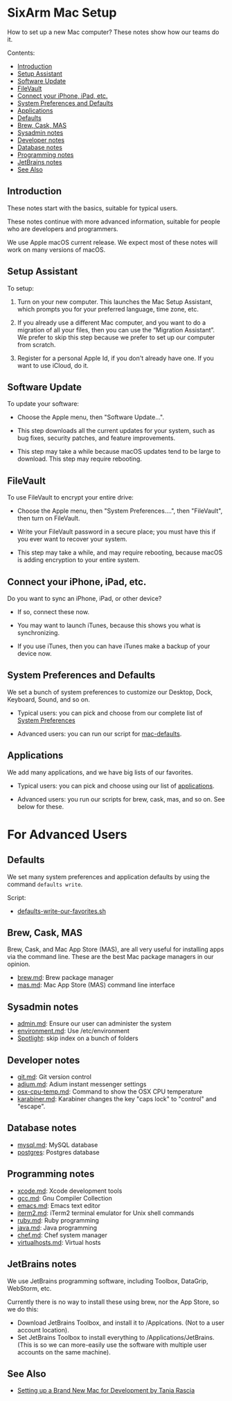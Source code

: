 # SixArm Mac Setup

How to set up a new Mac computer? These notes show how our teams do it.

Contents:

* [Introduction](#introduction)
* [Setup Assistant](#setup-assistant)
* [Software Update](#software-update)
* [FileVault](#filevault)
* [Connect your iPhone, iPad, etc.](#connect-your-iphone-ipad-etc-)
* [System Preferences and Defaults](#system-preferences-and-defaults)
* [Applications](#applications)
* [Defaults](#defaults)
* [Brew, Cask, MAS](#brew-cask-mas)
* [Sysadmin notes](#sysadmin-notes)
* [Developer notes](#developer-notes)
* [Database notes](#database-notes)
* [Programming notes](#programming-notes)
* [JetBrains notes](#jetbrains-notes)
* [See Also](#see-also)


## Introduction

These notes start with the basics, suitable for typical users.

These notes continue with more advanced information, suitable for people who are developers and programmers.

We use Apple macOS current release. We expect most of these notes will work on many versions of macOS.


## Setup Assistant

To setup:

1. Turn on your new computer. This launches the Mac Setup Assistant, which prompts you for your preferred language, time zone, etc.

2. If you already use a different Mac computer, and you want to do a migration of all your files, then you can use the “Migration Assistant”. We prefer to skip this step because we prefer to set up our computer from scratch.

3. Register for a personal Apple Id, if you don't already have one. If you want to use iCloud, do it.


## Software Update

To update your software:

* Choose the Apple menu, then "Software Update...".

* This step downloads all the current updates for your system, such as bug fixes, security patches, and feature improvements.

* This step may take a while because macOS updates tend to be large to download. This step may require rebooting.


## FileVault

To use FileVault to encrypt your entire drive:

* Choose the Apple menu, then "System Preferences....", then "FileVault", then turn on FileVault.

* Write your FileVault password in a secure place; you must have this if you ever want to recover your system.

* This step may take a while, and may require rebooting, because macOS is adding encryption to your entire system.


## Connect your iPhone, iPad, etc.

Do you want to sync an iPhone, iPad, or other device? 

* If so, connect these now.

* You may want to launch iTunes, because this shows you what is synchronizing.

* If you use iTunes, then you can have iTunes make a backup of your device now.


## System Preferences and Defaults

We set a bunch of system preferences to customize our Desktop, Dock, Keyboard, Sound, and so on.

* Typical users: you can pick and choose from our complete list of <a href="notes/system_preferences.md">System Preferences</a>

* Advanced users: you can run our script for <a href="https://github.com/sixarm/mac-defaults">mac-defaults</a>.


## Applications

We add many applications, and we have big lists of our favorites.

* Typical users: you can pick and choose using our list of <a href="notes/applications.md">applications</a>.

* Advanced users: you run our scripts for brew, cask, mas, and so on. See below for these.


# For Advanced Users


## Defaults

We set many system preferences and application defaults by using the command `defaults write`.

Script:

  * <a href="bin/defaults-write-our-favorites.sh">defaults-write-our-favorites.sh</a>


## Brew, Cask, MAS

Brew, Cask, and Mac App Store (MAS), are all very useful for installing apps via the command line. These are the best Mac package managers in our opinion.

* <a href="notes/brew.md">brew.md</a>: Brew package manager
* <a href="notes/mas.md">mas.md</a>: Mac App Store (MAS) command line interface


## Sysadmin notes

* <a href="notes/admin.md">admin.md</a>: Ensure our user can administer the system
* <a href="notes/environment.md">environment.md</a>: Use /etc/environment
* <a href="notes/spotlight.md">Spotlight</a>: skip index on a bunch of folders


## Developer notes

* <a href="notes/git.md">git.md</a>: Git version control</a>
* <a href="notes/adium.md">adium.md</a>: Adium instant messenger settings</a>
* <a href="notes/osx-cpu-temp.md">osx-cpu-temp.md</a>: Command to show the OSX CPU temperature</a>
* <a href="notes/karabiner.md">karabiner.md</a>: Karabiner changes the key "caps lock" to "control" and "escape".


## Database notes

* <a href="notes/mysql.md">mysql.md</a>: MySQL database</a>
* <a href="notes/postgres.md">postgres</a>: Postgres database</a>


## Programming notes

* <a href="notes/xcode.md">xcode.md</a>: Xcode development tools</a>
* <a href="notes/gcc.md">gcc.md</a>: Gnu Compiler Collection
* <a href="notes/emacs.md">emacs.md</a>: Emacs text editor</a>
* <a href="notes/iterm2.md">iterm2.md</a>: iTerm2 terminal emulator for Unix shell commands
* <a href="notes/ruby.md">ruby.md</a>: Ruby programming
* <a href="notes/java.md">java.md</a>: Java programming
* <a href="notes/chef.md">chef.md</a>: Chef system manager
* <a href="notes/virtualhosts.md">virtualhosts.md</a>: Virtual hosts


## JetBrains notes

We use JetBrains programming software, including Toolbox, DataGrip, WebStorm, etc.

Currently there is no way to install these using brew, nor the App Store, so we do this:

* Download JetBrains Toolbox, and install it to /Applcations. (Not to a user account location).
* Set JetBrains Toolbox to install everything to /Applications/JetBrains. (This is so we can more-easily use the software with multiple user accounts on the same machine).


## See Also

* [Setting up a Brand New Mac for Development by Tania Rascia](https://www.taniarascia.com/setting-up-a-brand-new-mac-for-development/)
